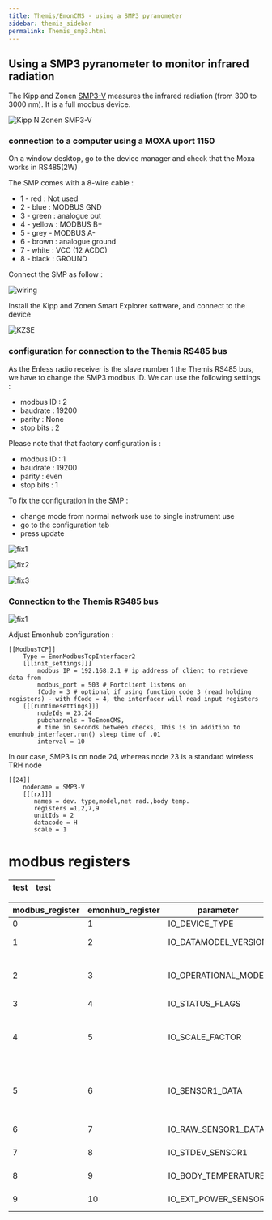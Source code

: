 ```yaml
---
title: Themis/EmonCMS - using a SMP3 pyranometer
sidebar: themis_sidebar
permalink: Themis_smp3.html
---
```

## Using a SMP3 pyranometer to monitor infrared radiation

The Kipp and Zonen [SMP3-V](https://www.kippzonen.com/Product/201/SMP3-Pyranometer#.XncyLCODM2w) measures the infrared radiation 
(from 300 to 3000 nm). It is a full modbus device.

![Kipp N Zonen SMP3-V](SMP3-V.jpg)

### connection to a computer using a MOXA uport 1150

On a window desktop, go to the device manager and check that the Moxa works in RS485(2W)

The SMP comes with a 8-wire cable :
- 1 - red : Not used
- 2 - blue : MODBUS GND
- 3 - green : analogue out
- 4 - yellow : MODBUS B+
- 5 - grey - MODBUS A-
- 6 - brown : analogue ground
- 7 - white : VCC (12 ACDC)
- 8 - black : GROUND

Connect the SMP as follow :

![wiring](wiring.jpg)

Install the Kipp and Zonen Smart Explorer software, and connect to the device

![KZSE](smart_explorer_1.png)

### configuration for connection to the Themis RS485 bus

As the Enless radio receiver is the slave number 1 the Themis RS485 bus, we have to change the SMP3 modbus ID.
We can use the following settings :
- modbus ID : 2
- baudrate : 19200
- parity : None
- stop bits : 2

Please note that that factory configuration is :
- modbus ID : 1
- baudrate : 19200
- parity : even
- stop bits : 1

To fix the configuration in the SMP :
- change mode from normal network use to single instrument use
- go to the configuration tab
- press update

![fix1](smart_explorer_single_instrument_use.png)

![fix2](smart_explorer_modbus.png)

![fix3](smart_explorer_update.png)

### Connection to the Themis RS485 bus

![fix1](connect_to_SR303.jpg)

Adjust Emonhub configuration :
````
[[ModbusTCP]]
    Type = EmonModbusTcpInterfacer2
    [[[init_settings]]]
        modbus_IP = 192.168.2.1 # ip address of client to retrieve data from
        modbus_port = 503 # Portclient listens on
        fCode = 3 # optional if using function code 3 (read holding registers) - with fCode = 4, the interfacer will read input registers
    [[[runtimesettings]]]
        nodeIds = 23,24
        pubchannels = ToEmonCMS,
        # time in seconds between checks, This is in addition to emonhub_interfacer.run() sleep time of .01
        interval = 10
````
In our case, SMP3 is on node 24, whereas node 23 is a standard wireless TRH node 
````
[[24]]
    nodename = SMP3-V
    [[[rx]]]
       names = dev. type,model,net rad.,body temp.
       registers =1,2,7,9
       unitIds = 2
       datacode = H
       scale = 1

````

# modbus registers


|test|test|
|--------|--------|


| modbus_register| emonhub_register | parameter | Name | Description |
|--------|--------|--------|--------|--------|
| 0 | 1 | IO_DEVICE_TYPE | DevType | type of the sensor |
| 1 | 2 | IO_DATAMODEL_VERSION | DataSet | Version of the object data model |
| 2 | 3 | IO_OPERATIONAL_MODE | DevMode |Operational mode: normal, service, calibration and so on |
| 3 | 4 | IO_STATUS_FLAGS | Status | Device Status flags |
| 4 | 5 | IO_SCALE_FACTOR | Range | Range and scale factor sensor data (determines number of decimal places) |
| 5 | 6 | IO_SENSOR1_DATA | Sensor1 | Temperature compensated radiation in W/m2 (Net radiation for SGR) |
| 6 | 7 | IO_RAW_SENSOR1_DATA | RawData1 | Net radiation (sensor 1) in W/m2 |
| 7 | 8 | IO_STDEV_SENSOR1 | StDev1 | Standard deviation IO_SENSOR1_DATA |
| 8 | 9 | IO_BODY_TEMPERATURE | BodyTemp | temperature in 0.1 °C |
| 9 | 10 | IO_EXT_POWER_SENSOR | VSupply | External power voltage |
